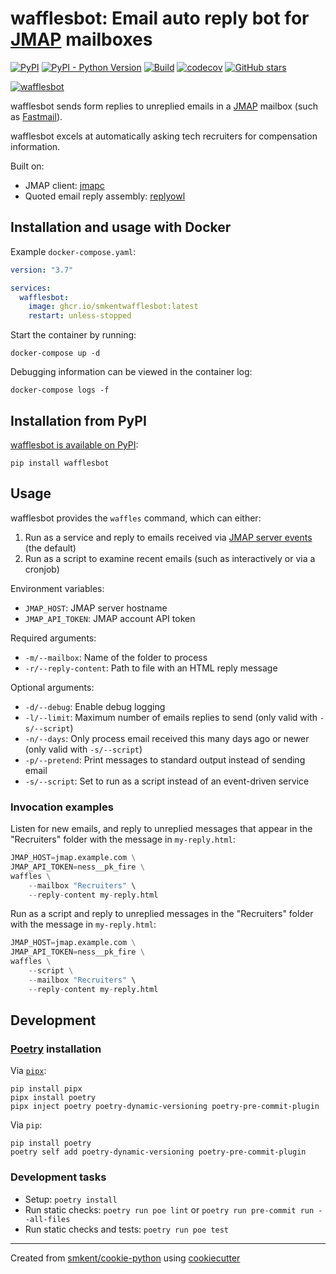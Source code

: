 # wafflesbot: Email auto reply bot for [JMAP][jmap] mailboxes

[![PyPI](https://img.shields.io/pypi/v/wafflesbot)][pypi]
[![PyPI - Python Version](https://img.shields.io/pypi/pyversions/wafflesbot)][pypi]
[![Build](https://img.shields.io/github/checks-status/smkent/waffles/main?label=build)][gh-actions]
[![codecov](https://codecov.io/gh/smkent/waffles/branch/main/graph/badge.svg)][codecov]
[![GitHub stars](https://img.shields.io/github/stars/smkent/waffles?style=social)][repo]

[![wafflesbot][logo]](#)

wafflesbot sends form replies to unreplied emails in a [JMAP][jmap] mailbox
(such as [Fastmail][fastmail]).

wafflesbot excels at automatically asking tech recruiters for compensation
information.

Built on:
* JMAP client: [jmapc][jmapc]
* Quoted email reply assembly: [replyowl][replyowl]

## Installation and usage with Docker

Example `docker-compose.yaml`:

```yaml
version: "3.7"

services:
  wafflesbot:
    image: ghcr.io/smkentwafflesbot:latest
    restart: unless-stopped
```

Start the container by running:

```console
docker-compose up -d
```

Debugging information can be viewed in the container log:

```console
docker-compose logs -f
```

## Installation from PyPI

[wafflesbot is available on PyPI][pypi]:

```console
pip install wafflesbot
```

## Usage

wafflesbot provides the `waffles` command, which can either:
1. Run as a service and reply to emails received via [JMAP server
   events][jmap-event-source] (the default)
2. Run as a script to examine recent emails (such as interactively or via a
   cronjob)

Environment variables:
* `JMAP_HOST`: JMAP server hostname
* `JMAP_API_TOKEN`: JMAP account API token

Required arguments:
* `-m/--mailbox`: Name of the folder to process
* `-r/--reply-content`: Path to file with an HTML reply message

Optional arguments:
* `-d/--debug`: Enable debug logging
* `-l/--limit`: Maximum number of emails replies to send (only valid with
  `-s/--script`)
* `-n/--days`: Only process email received this many days ago or newer (only
  valid with `-s/--script`)
* `-p/--pretend`: Print messages to standard output instead of sending email
* `-s/--script`: Set to run as a script instead of an event-driven service

### Invocation examples

Listen for new emails, and reply to unreplied messages that appear in the
"Recruiters" folder with the message in `my-reply.html`:

```py
JMAP_HOST=jmap.example.com \
JMAP_API_TOKEN=ness__pk_fire \
waffles \
    --mailbox "Recruiters" \
    --reply-content my-reply.html
```

Run as a script and reply to unreplied messages in the "Recruiters" folder with
the message in `my-reply.html`:

```py
JMAP_HOST=jmap.example.com \
JMAP_API_TOKEN=ness__pk_fire \
waffles \
    --script \
    --mailbox "Recruiters" \
    --reply-content my-reply.html
```

## Development

### [Poetry][poetry] installation

Via [`pipx`][pipx]:

```console
pip install pipx
pipx install poetry
pipx inject poetry poetry-dynamic-versioning poetry-pre-commit-plugin
```

Via `pip`:

```console
pip install poetry
poetry self add poetry-dynamic-versioning poetry-pre-commit-plugin
```

### Development tasks

* Setup: `poetry install`
* Run static checks: `poetry run poe lint` or
  `poetry run pre-commit run --all-files`
* Run static checks and tests: `poetry run poe test`

---

Created from [smkent/cookie-python][cookie-python] using
[cookiecutter][cookiecutter]

[codecov]: https://codecov.io/gh/smkent/waffles
[cookie-python]: https://github.com/smkent/cookie-python
[cookiecutter]: https://github.com/cookiecutter/cookiecutter
[fastmail]: https://fastmail.com
[gh-actions]: https://github.com/smkent/waffles/actions?query=branch%3Amain
[jmap]: https://jmap.io
[jmap-event-source]: https://jmap.io/spec-core.html#event-source
[jmapc]: https://github.com/smkent/jmapc
[logo]: https://raw.github.com/smkent/waffles/main/img/waffles.png
[pipx]: https://pypa.github.io/pipx/
[poetry]: https://python-poetry.org/docs/#installation
[pypi]: https://pypi.org/project/wafflesbot/
[replyowl]: https://github.com/smkent/replyowl
[repo]: https://github.com/smkent/waffles
